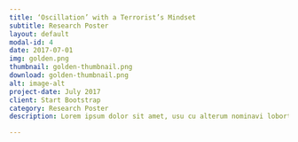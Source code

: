 ```yaml
---
title: ‘Oscillation’ with a Terrorist’s Mindset
subtitle: Research Poster
layout: default
modal-id: 4
date: 2017-07-01
img: golden.png
thumbnail: golden-thumbnail.png
download: golden-thumbnail.png
alt: image-alt
project-date: July 2017
client: Start Bootstrap
category: Research Poster
description: Lorem ipsum dolor sit amet, usu cu alterum nominavi lobortis. At duo novum diceret. Tantas apeirian vix et, usu sanctus postulant inciderint ut, populo diceret necessitatibus in vim. Cu eum dicam feugiat noluisse.

---
```

